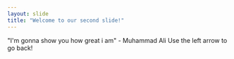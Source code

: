 ```yaml
---
layout: slide
title: "Welcome to our second slide!"
---
```

"I'm gonna show you how great i am" - Muhammad Ali
Use the left arrow to go back!
